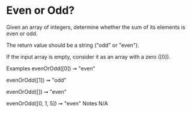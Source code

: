 # Even or Odd?

Given an array of integers, determine whether the sum of its elements is even or odd.

The return value should be a string ("odd" or "even").

If the input array is empty, consider it as an array with a zero ([0]).

Examples
evenOrOdd([0]) ➞ "even"

evenOrOdd([1]) ➞ "odd"

evenOrOdd([]) ➞ "even"

evenOrOdd([0, 1, 5]) ➞ "even"
Notes
N/A
